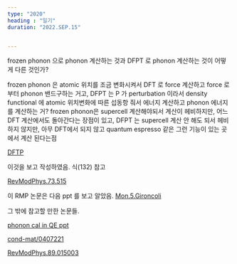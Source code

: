 ```yaml
---
type: "2020"
heading : "일기"
duration: "2022.SEP.15"


---
```

 

frozen phonon 으로 phonon 계산하는 것과 DFPT 로 phonon 계산하는 것이 어떻게 다른 것인가?

frozen phonon 은 atomic 위치를 조금 변화시켜서 DFT 로 force 계산하고 force 로 부터 phonon 밴드구하는 거고,
DFPT 는 P 가 perturbation 이라서 density functional 에 atomic 위치변화에 따른 섭동항 줘서 에너지 계산하고 phonon 에너지를 계산하는 거?
frozen phonon은 supercell 계산해야되서 계산이 헤비하지만, 어느 DFT 계산에서도 돌아간다는 장점이 있고,
DFPT 는 supercell 계산 안 해도 되서 헤비하지 않지만, 아무 DFT에서 되지 않고 quantum espresso 같은 그런 기능이 있는 곳에서 계산 된다는점

[DFTP](/todo/images/DFPT.png)


이것을 보고 작성하였음. 식(132) 참고


[RevModPhys.73.515](https://journals.aps.org/rmp/pdf/10.1103/RevModPhys.73.515)

이 RMP 논문은 다음 ppt 를 보고 알았음. [Mon.5.Gironcoli](/todo/images/Mon.5.Gironcoli.pdf)

그 밖에 참고할 만한 논문들.

[phonon cal in QE ppt](/todo/images/phonon-cal-in-QE.pptx)

[cond-mat/0407221](https://arxiv.org/pdf/cond-mat/0407221.pdf)

[RevModPhys.89.015003](https://journals.aps.org/rmp/pdf/10.1103/RevModPhys.89.015003)